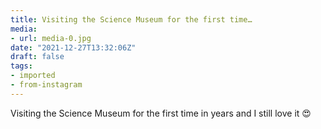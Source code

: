 ```yaml
---
title: Visiting the Science Museum for the first time…
media:
- url: media-0.jpg
date: "2021-12-27T13:32:06Z"
draft: false
tags:
- imported
- from-instagram
---
```

Visiting the Science Museum for the first time in years and I still love it 😍
